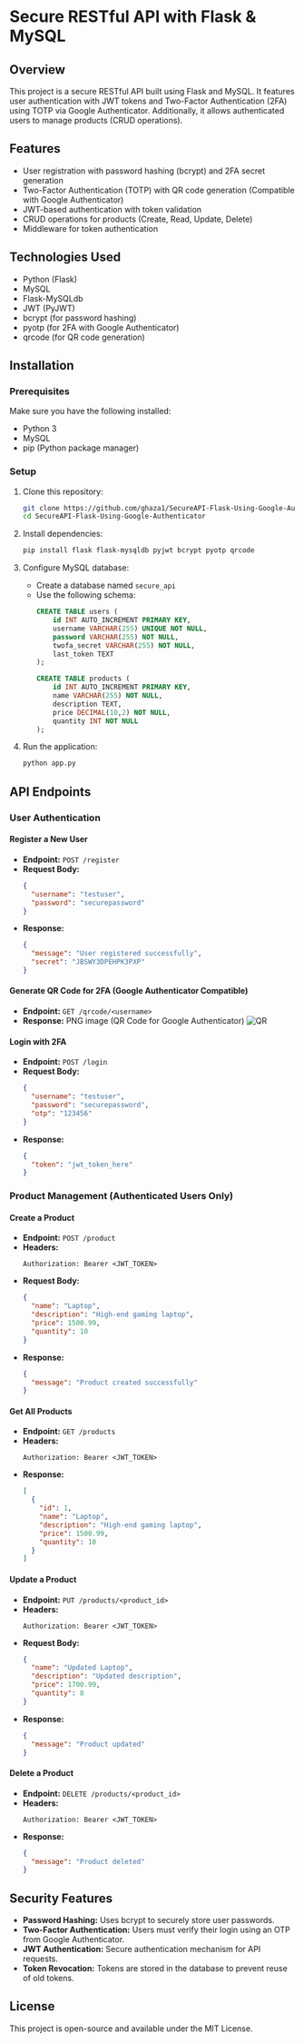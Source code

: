 # Secure RESTful API with Flask & MySQL

## Overview
This project is a secure RESTful API built using Flask and MySQL. It features user authentication with JWT tokens and Two-Factor Authentication (2FA) using TOTP via Google Authenticator. Additionally, it allows authenticated users to manage products (CRUD operations).

## Features
- User registration with password hashing (bcrypt) and 2FA secret generation
- Two-Factor Authentication (TOTP) with QR code generation (Compatible with Google Authenticator)
- JWT-based authentication with token validation
- CRUD operations for products (Create, Read, Update, Delete)
- Middleware for token authentication

## Technologies Used
- Python (Flask)
- MySQL
- Flask-MySQLdb
- JWT (PyJWT)
- bcrypt (for password hashing)
- pyotp (for 2FA with Google Authenticator)
- qrcode (for QR code generation)

## Installation

### Prerequisites
Make sure you have the following installed:
- Python 3
- MySQL
- pip (Python package manager)

### Setup
1. Clone this repository:
   ```bash
   git clone https://github.com/ghaza1/SecureAPI-Flask-Using-Google-Authenticator.git
   cd SecureAPI-Flask-Using-Google-Authenticator
   ```

2. Install dependencies:
   ```bash
   pip install flask flask-mysqldb pyjwt bcrypt pyotp qrcode
   ```

3. Configure MySQL database:
   - Create a database named `secure_api`
   - Use the following schema:
     ```sql
     CREATE TABLE users (
         id INT AUTO_INCREMENT PRIMARY KEY,
         username VARCHAR(255) UNIQUE NOT NULL,
         password VARCHAR(255) NOT NULL,
         twofa_secret VARCHAR(255) NOT NULL,
         last_token TEXT
     );
     
     CREATE TABLE products (
         id INT AUTO_INCREMENT PRIMARY KEY,
         name VARCHAR(255) NOT NULL,
         description TEXT,
         price DECIMAL(10,2) NOT NULL,
         quantity INT NOT NULL
     );
     ```


4. Run the application:
   ```bash
   python app.py
   ```

## API Endpoints

### User Authentication
#### Register a New User
- **Endpoint:** `POST /register`
- **Request Body:**
  ```json
  {
    "username": "testuser",
    "password": "securepassword"
  }
  ```
- **Response:**
  ```json
  {
    "message": "User registered successfully",
    "secret": "JBSWY3DPEHPK3PXP"
  }
  ```

#### Generate QR Code for 2FA (Google Authenticator Compatible)
- **Endpoint:** `GET /qrcode/<username>`
- **Response:** PNG image (QR Code for Google Authenticator)
![QR](/qr.png)



#### Login with 2FA
- **Endpoint:** `POST /login`
- **Request Body:**
  ```json
  {
    "username": "testuser",
    "password": "securepassword",
    "otp": "123456"
  }
  ```
- **Response:**
  ```json
  {
    "token": "jwt_token_here"
  }
  ```

### Product Management (Authenticated Users Only)
#### Create a Product
- **Endpoint:** `POST /product`
- **Headers:**
  ```
  Authorization: Bearer <JWT_TOKEN>
  ```
- **Request Body:**
  ```json
  {
    "name": "Laptop",
    "description": "High-end gaming laptop",
    "price": 1500.99,
    "quantity": 10
  }
  ```
- **Response:**
  ```json
  {
    "message": "Product created successfully"
  }
  ```

#### Get All Products
- **Endpoint:** `GET /products`
- **Headers:**
  ```
  Authorization: Bearer <JWT_TOKEN>
  ```
- **Response:**
  ```json
  [
    {
      "id": 1,
      "name": "Laptop",
      "description": "High-end gaming laptop",
      "price": 1500.99,
      "quantity": 10
    }
  ]
  ```

#### Update a Product
- **Endpoint:** `PUT /products/<product_id>`
- **Headers:**
  ```
  Authorization: Bearer <JWT_TOKEN>
  ```
- **Request Body:**
  ```json
  {
    "name": "Updated Laptop",
    "description": "Updated description",
    "price": 1700.99,
    "quantity": 8
  }
  ```
- **Response:**
  ```json
  {
    "message": "Product updated"
  }
  ```

#### Delete a Product
- **Endpoint:** `DELETE /products/<product_id>`
- **Headers:**
  ```
  Authorization: Bearer <JWT_TOKEN>
  ```
- **Response:**
  ```json
  {
    "message": "Product deleted"
  }
  ```

## Security Features
- **Password Hashing:** Uses bcrypt to securely store user passwords.
- **Two-Factor Authentication:** Users must verify their login using an OTP from Google Authenticator.
- **JWT Authentication:** Secure authentication mechanism for API requests.
- **Token Revocation:** Tokens are stored in the database to prevent reuse of old tokens.

## License
This project is open-source and available under the MIT License.

